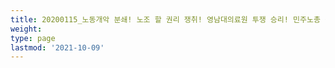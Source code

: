 ```yaml
---
title: 20200115_노동개악 분쇄! 노조 할 권리 쟁취! 영남대의료원 투쟁 승리! 민주노총 결의대회
weight: 
type: page
lastmod: '2021-10-09'
---
```

